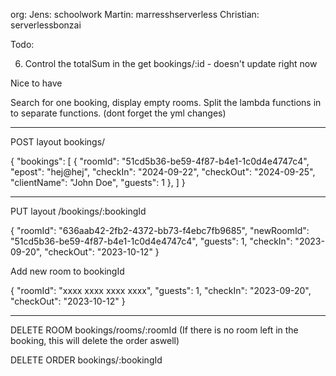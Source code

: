 org:
Jens: schoolwork
Martin: marresshserverless
Christian: serverlessbonzai

Todo:

6. Control the totalSum in the get bookings/:id - doesn't update right now

Nice to have

Search for one booking, display empty rooms.
Split the lambda functions in to separate functions. (dont forget the yml changes)

---

POST layout bookings/

{
"bookings": [
{
"roomId": "51cd5b36-be59-4f87-b4e1-1c0d4e4747c4",
"epost": "hej@hej",
"checkIn": "2024-09-22",
"checkOut": "2024-09-25",
"clientName": "John Doe",
"guests": 1
},
]
}

---

PUT layout /bookings/:bookingId

{
"roomId": "636aab42-2fb2-4372-bb73-f4ebc7fb9685",
"newRoomId": "51cd5b36-be59-4f87-b4e1-1c0d4e4747c4",
"guests": 1,
"checkIn": "2023-09-20",
"checkOut": "2023-10-12"
}

Add new room to bookingId

{
"roomId": "xxxx xxxx xxxx xxxx",
"guests": 1,
"checkIn": "2023-09-20",
"checkOut": "2023-10-12"
}

---

DELETE ROOM bookings/rooms/:roomId
(If there is no room left in the booking, this will delete the order aswell)

DELETE ORDER bookings/:bookingId
